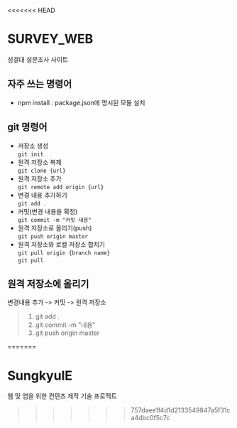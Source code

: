 <<<<<<< HEAD
# SURVEY_WEB
성결대 설문조사 사이트

## 자주 쓰는 명령어    
 * npm install : package.json에 명시된 모듈 설치
## git 명령어
 * 저장소 생성   
 `git init`
 * 원격 저장소 복제   
 `git clone {url}`
 * 원격 저장소 추가   
 `git remote add origin {url}`
 * 변경 내용 추가하기   
 `git add .`
 * 커밋(변경 내용을 확정)   
 `git commit -m "커밋 내용"`
 * 원격 저장소로 올리기(push)   
 `git push origin master`
 * 원격 저장소와 로컬 저장소 합치기   
 `git pull origin {branch name}`   
 `git pull` 

## 원격 저장소에 올리기
변경내용 추가 -> 커밋 -> 원격 저장소   
 >1. git add .   
 >2. git commit -m "내용"   
 >3. git push origin master   
 
=======
# SungkyulE
웹 및 앱을 위한 컨텐츠 제작 기술 프로젝트
>>>>>>> 757daee1f4d1d2133549847a5f31ca4dbc0f5c7c
